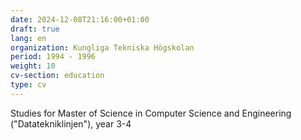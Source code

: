 ```yaml
---
date: 2024-12-08T21:16:00+01:00
draft: true
lang: en
organization: Kungliga Tekniska Högskolan
period: 1994 - 1996
weight: 10
cv-section: education
type: cv
---
```


Studies for Master of Science in Computer Science and Engineering ("Datatekniklinjen"), year 3-4
